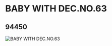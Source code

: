 # BABY WITH DEC.NO.63
## 94450
![BABY WITH DEC.NO.63](https://lc-www-live-s.legocdn.com/media/bricks/5/2/4615400.jpg)